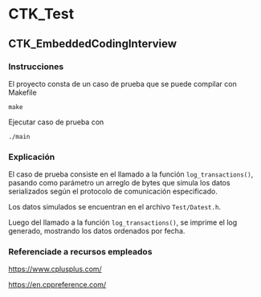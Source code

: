 # CTK_Test
## CTK_EmbeddedCodingInterview

### Instrucciones
El proyecto consta de un caso de prueba que se puede compilar con Makefile
```
make
```

Ejecutar caso de prueba con
```
./main
```

### Explicación


El caso de prueba consiste en el llamado a la función `log_transactions()`,
pasando como parámetro un arreglo de bytes que simula los datos serializados
según el protocolo de comunicación especificado.

Los datos simulados se encuentran en el archivo `Test/Datest.h`.

Luego del llamado a la función `log_transactions()`, se imprime el log generado, mostrando
los datos ordenados por fecha.

### Referenciade a recursos empleados

https://www.cplusplus.com/

https://en.cppreference.com/